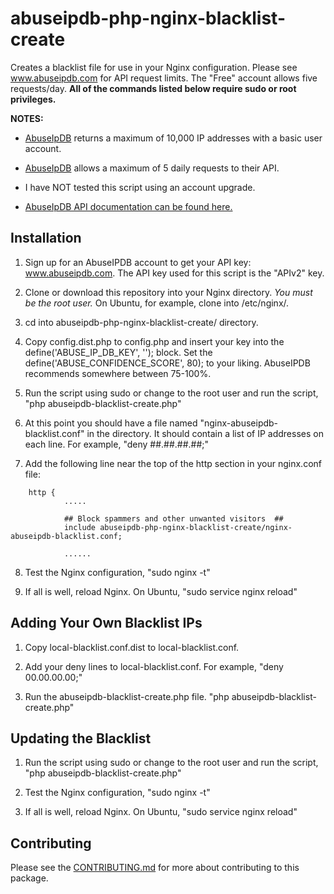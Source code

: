 # abuseipdb-php-nginx-blacklist-create
Creates a blacklist file for use in your Nginx configuration. Please see www.abuseipdb.com for API request limits. The "Free" account allows five requests/day. **All of the commands listed below require sudo or root privileges.**

**NOTES:**

- [AbuseIpDB](https://www.abuseipdb.com "AbuseIpDB") returns a maximum of 10,000 IP addresses with a basic user account.

- [AbuseIpDB](https://www.abuseipdb.com "AbuseIpDB") allows a maximum of 5 daily requests to their API.

- I have NOT tested this script using an account upgrade.

- [AbuseIpDB API documentation can be found here.](https://docs.abuseipdb.com/#blacklist-endpoint "AbuseIpDB API Documentation")

## Installation

1. Sign up for an AbuseIPDB account to get your API key: www.abuseipdb.com. The API key used for this script is the "APIv2" key.

2. Clone or download this repository into your Nginx directory. *You must be the root user.* On Ubuntu, for example, clone into /etc/nginx/.

3. cd into abuseipdb-php-nginx-blacklist-create/ directory.

4. Copy config.dist.php to config.php and insert your key into the define('ABUSE_IP_DB_KEY', '<KEY HERE>'); block. Set the define('ABUSE_CONFIDENCE_SCORE', 80); to your liking. AbuseIPDB recommends somewhere between 75-100%.

5. Run the script using sudo or change to the root user and run the script, "php abuseipdb-blacklist-create.php"

6. At this point you should have a file named "nginx-abuseipdb-blacklist.conf" in the directory. It should contain a list of IP addresses on each line. For example, "deny ##.##.##.##;"

7. Add the following line near the top of the http section in your nginx.conf file:
```
    http {
            .....

            ## Block spammers and other unwanted visitors  ##
            include abuseipdb-php-nginx-blacklist-create/nginx-abuseipdb-blacklist.conf;

            ......
```
8. Test the Nginx configuration, "sudo nginx -t"

9. If all is well, reload Nginx. On Ubuntu, "sudo service nginx reload"

## Adding Your Own Blacklist IPs

1. Copy local-blacklist.conf.dist to local-blacklist.conf.

2. Add your deny lines to local-blacklist.conf. For example, "deny 00.00.00.00;"

3. Run the abuseipdb-blacklist-create.php file. "php abuseipdb-blacklist-create.php"

## Updating the Blacklist

1. Run the script using sudo or change to the root user and run the script, "php abuseipdb-blacklist-create.php"

2. Test the Nginx configuration, "sudo nginx -t"

3. If all is well, reload Nginx. On Ubuntu, "sudo service nginx reload"

## Contributing

Please see the [CONTRIBUTING.md](https://github.com/AmplitudeDesignInc/abuseipdb-php-nginx-blacklist-create/blob/master/CONTRIBUTING.md) for more about contributing to this package.
